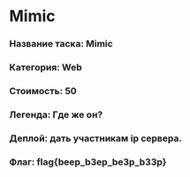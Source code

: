 # Mimic


### Название таска: Mimic

### Категория: Web

### Стоимость: 50

### Легенда: Где же он?

### Деплой: дать участникам ip сервера.

### Флаг: flag{beep_b3ep_be3p_b33p}